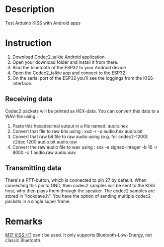 # Description
Test Arduino KISS with Android apps

# Instruction
1. Download [Codec2_talkie](https://github.com/sh123/codec2_talkie/releases) Android application.
2. Open your download folder and install it from there.
3. Bind the bluetooth of the ESP32 to your Android device
4. Open the Codec2_talkie app and connect to the ESP32.
5. On the serial port of the ESP32 you'll see the loggings from the KISS-interface.

## Receiving data
Codec2 packets will be printed as HEX-data.  You can convert this data to a WAV-file using : 
1. Paste this hexadecimal output in a file named: audio.hex
2. Convert that file to raw bits using : xxd -r -p audio.hex audio.bit
3. Convert that raw bit file to raw audio using (e.g. for codec2-1200): c2dec 1200 audio.bit audio.raw
4. Convert the raw audio file to wav using : sox -e signed-integer -b 16 -r 8000 -c 1 audio.raw audio.wav

## Transmitting data
There's a PTT-button, which is connected to pin 27 by default.  When connecting this pin to GND, then codec2 samples will be sent to the KISS host, who then plays them through the speaker.  The codec2 samples are stored in "lookdave.h".  You have the option of sending multiple codec2 packets in a single super frame.

# Remarks
[M17 KISS HT](https://github.com/mobilinkd/m17-kiss-ht) can't be used.  It only supports Bluetooth-Low-Energy, not classic Bluetooth.
